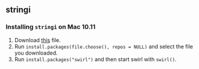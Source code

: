 ## stringi

### Installing `stringi` on Mac 10.11

1. Download [this](https://cran.r-project.org/bin/macosx/mavericks/contrib/3.2/stringi_1.0-1.tgz) file.
2. Run `install.packages(file.choose(), repos = NULL)` and select the file you downloaded.
3. Run `install.packages("swirl")` and then start swirl with `swirl()`.

